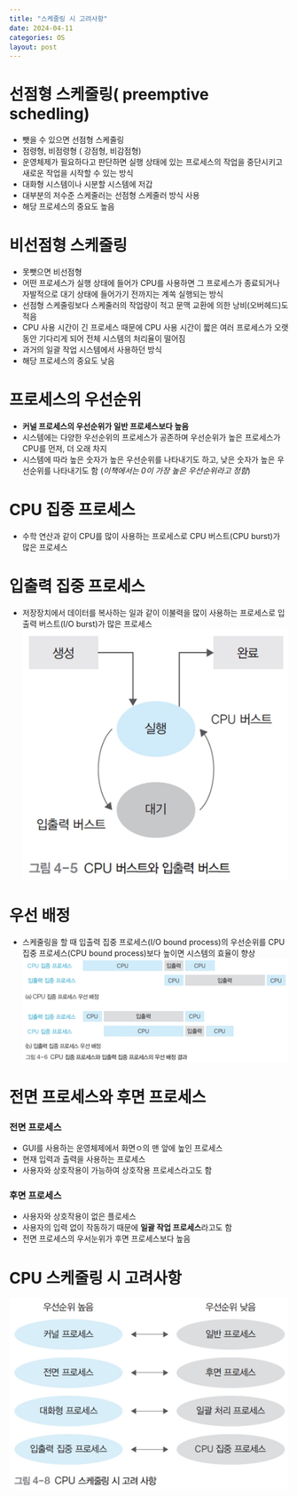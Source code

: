 ```yaml
---
title: "스케줄링 시 고려사항"
date: 2024-04-11
categories: OS
layout: post
---
```

# 선점형 스케줄링( preemptive schedling)
- 뺏을 수 있으면 선점형 스케줄링
- 점령형, 비점령형 ( 강점형, 비감점형)
- 운영체제가 필요하다고 판단하면 실행 상태에 있는 프로세스의 작업을 중단시키고 새로운 작업을 시작할 수 있는 방식
- 대화형 시스템이나 시분할 시스템에 저갑
- 대부분의 저수준 스케줄러는 선점형 스케줄러 방식 사용
- 해당 프로세스의 중요도 높음

# 비선점형 스케줄링
- 못뺏으면 비선점형
- 어떤 프로세스가 실행 상태에 들어가 CPU를 사용하면 그 프로세스가 종료되거나 자발적으로 대기 상태에 들어가기 전까지는 계쏙 실행되는 방식
- 선점형 스케줄링보다 스케줄러의 작업량이 적고 문맥 교환에 의한 낭비(오버헤드)도 적음 
- CPU 사용 시간이 긴 프로세스 때문에 CPU 사용 시간이 짧은 여러 프로세스가 오랫동안 기다리게 되어 전체 시스템의 처리율이 떨어짐
- 과거의 일괄 작업 시스템에서 사용하던 방식
- 해당 프로세스의 중요도 낮음

# 프로세스의 우선순위
- **커널 프로세스의 우선순위가 일반 프로세스보다 높음**
- 시스템에는 다양한 우선순위의 프로세스가 공존하며 우선순위가 높은 프로세스가 CPU를 먼저, 더 오래 차지
- 시스템에 따라 높은 숫자가 높은 우선순위를 나타내기도 하고, 낮은 숫자가 높은 우선순위를 나타내기도 함
(*이책에서는 0이 가장 높은 우선순위라고 정함*)

# CPU 집중 프로세스
- 수학 연산과 같이 CPU를 많이 사용하는 프로세스로 CPU 버스트(CPU burst)가 많은 프로세스

# 입출력 집중 프로세스
- 저장장치에서 데이터를 복사하는 일과 같이 이불력을 많이 사용하는 프로세스로 입출력 버스트(I/O burst)가 많은 프로세스
![cpu_burst](/assets/osimg/cpu_burst.png)

# 우선 배정
- 스케줄링을 할 때 입출력 집중 프로세스(I/O bound process)의 우선순위를 CPU 집중 프로세스(CPU bound process)보다 높이면 시스템의 효율이 향상
![priority](/assets/osimg/priority.png)

# 전면 프로세스와 후면 프로세스

### 전면 프로세스
- GUI를 사용하는 운영체제에서 화면ㅇ의 맨 앞에 높인 프로세스
- 현재 입력과 출력을 사용하는 프로세스
- 사용자와 상호작용이 가능하여 상호작용 프로세스라고도 함

### 후면 프로세스
- 사용자와 상호작용이 없은 플로세스
- 사용자의 입력 없이 작동하기 때문에 **일괄 작업 프로세스**라고도 함
- 전면 프로세스의 우서눈위가 후면 프로세스보다 높음

# CPU 스케줄링 시 고려사항
![priority](/assets/osimg/priority2.png)


